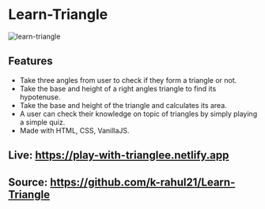 # Learn-Triangle
![learn-triangle](https://user-images.githubusercontent.com/71124220/135278702-78868b54-b1df-41a4-8683-8f2119b6a34d.png)

## Features
- Take three angles from user to check if they form a triangle or not.
- Take the base and height of a right angles triangle to find its hypotenuse.
- Take the base and height of the triangle and calculates its area.
- A user can check their knowledge on topic of triangles by simply playing a simple quiz.
- Made with HTML, CSS, VanillaJS.

## Live: https://play-with-trianglee.netlify.app
## Source: https://github.com/k-rahul21/Learn-Triangle
